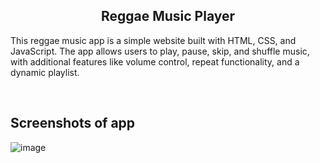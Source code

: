 
  <h2 align="center">Reggae Music Player</h2>

This reggae music app is a simple website built with HTML, CSS, and JavaScript. The app allows users to play, pause, skip, and shuffle music, with additional features like volume control, repeat functionality, and a dynamic playlist.

<br/>

## Screenshots of app

![image](https://github.com/HilarioNengareJr/Reggae-Music-Player/assets/38634516/5c35435e-2885-4c8f-ab33-d3ab9695e54a)
